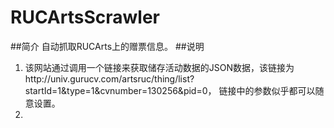 # RUCArtsScrawler
##简介
自动抓取RUCArts上的赠票信息。
##说明

1. 该网站通过调用一个链接来获取储存活动数据的JSON数据，该链接为http://univ.gurucv.com/artsruc/thing/list?startId=1&type=1&cvnumber=130256&pid=0， 链接中的参数似乎都可以随意设置。
2. 
